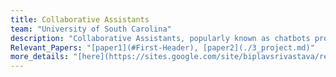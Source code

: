 ```yaml
---
title: Collaborative Assistants
team: "University of South Carolina"
description: "Collaborative Assistants, popularly known as chatbots provide an easy interface for users to obtain answers for their queries. At AI4Society, we build collaborative assistants for various applications such as information retrieval, answer election based questions, help learn puzzle solving through a series of conversations, and obtain information regarding sensor data."  
Relevant_Papers: "[paper1](#First-Header), [paper2](./3_project.md)"
more_details: "[here](https://sites.google.com/site/biplavsrivastava/research-1/dialog)"
---
```




